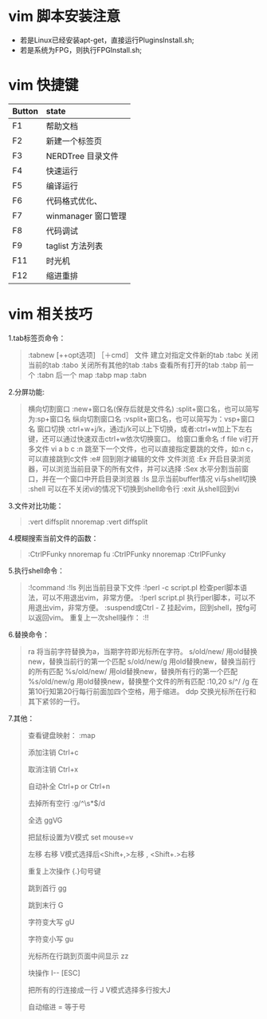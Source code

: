 # vim 脚本安装注意
- 若是Linux已经安装apt-get，直接运行PluginsInstall.sh;
- 若是系统为FPG，则执行FPGInstall.sh;

# vim 快捷键

| Button        | state               | 
| ------------- |:--------------------| 
| F1            | 帮助文档             | 
| F2            | 新建一个标签页        | 
| F3            | NERDTree 目录文件    | 
| F4            | 快速运行             |
| F5            | 编译运行             | 
| F6            | 代码格式优化、        | 
| F7            | winmanager 窗口管理  | 
| F8            | 代码调试             | 
| F9            | taglist 方法列表     | 
| F11           | 时光机               |
| F12           | 缩进重排             |

# vim 相关技巧

1.tab标签页命令：
> :tabnew [++opt选项] ［＋cmd］ 文件            建立对指定文件新的tab
> :tabc      关闭当前的tab
> :tabo      关闭所有其他的tab
> :tabs      查看所有打开的tab
> :tabp      前一个
> :tabn      后一个
> map <S-Left> :tabp<CR>
> map <S-Right> :tabn<CR>

2.分屏功能:
> 横向切割窗口
> :new+窗口名(保存后就是文件名)
> :split+窗口名，也可以简写为:sp+窗口名
> 纵向切割窗口名
> :vsplit+窗口名，也可以简写为：vsp+窗口名
> 窗口切换
> :ctrl+w+j/k，通过j/k可以上下切换，或者:ctrl+w加上下左右键，还可以通过快速双击ctrl+w依次切换窗口。
> 给窗口重命名
> :f file
> vi打开多文件
> vi a b c
> :n 跳至下一个文件，也可以直接指定要跳的文件，如:n c，可以直接跳到c文件
> :e# 回到刚才编辑的文件
> 文件浏览
> :Ex 开启目录浏览器，可以浏览当前目录下的所有文件，并可以选择
> :Sex 水平分割当前窗口，并在一个窗口中开启目录浏览器
> :ls 显示当前buffer情况
> vi与shell切换
> :shell 可以在不关闭vi的情况下切换到shell命令行
> :exit 从shell回到vi

3.文件对比功能：
> :vert diffsplit <file>
> nnoremap <C-F2> :vert diffsplit

4.模糊搜索当前文件的函数：
> :CtrlPFunky<Cr>
> nnoremap <Leader>fu :CtrlPFunky<Cr>
> nnoremap <C-n> :CtrlPFunky<Cr>

5.执行shell命令：
> :!command
> :!ls 列出当前目录下文件
> :!perl -c script.pl 检查perl脚本语法，可以不用退出vim，非常方便。
> :!perl script.pl 执行perl脚本，可以不用退出vim，非常方便。
> :suspend或Ctrl - Z 挂起vim，回到shell，按fg可以返回vim。
> 重复上一次shell操作：
> :!!

6.替换命令：
> ra 将当前字符替换为a，当期字符即光标所在字符。
> s/old/new/ 用old替换new，替换当前行的第一个匹配
> s/old/new/g 用old替换new，替换当前行的所有匹配
> %s/old/new/ 用old替换new，替换所有行的第一个匹配
> %s/old/new/g 用old替换new，替换整个文件的所有匹配
> :10,20 s/^/    /g 在第10行知第20行每行前面加四个空格，用于缩进。
> ddp 交换光标所在行和其下紧邻的一行。

7.其他：
> 查看键盘映射：
> :map
>
> 添加注销
> Ctrl+c
>
> 取消注销
> Ctrl+x
> 
> 自动补全
> Ctrl+p or Ctrl+n
> 
> 去掉所有空行
>  :g/^\s*$/d
> 
> 全选
>  ggVG
> 
> 把鼠标设置为V模式
> set mouse=v
> 
> 左移 右移
> V模式选择后<Shift+,>左移 , <Shift+.>右移
> 
> 重复上次操作
>  {.}句号键
>  
>  跳到首行
>  gg
> 
>  跳到末行
>  G
> 
> 字符变大写
>  gU
> 
>  字符变小写
>  gu
> 
>  光标所在行跳到页面中间显示
>  zz
> 
>  块操作
>  <C-v> <C-d> I-- [ESC]
> 
>  把所有的行连接成一行
>  J V模式选择多行按大J
> 
>  自动缩进
>  = 等于号 
